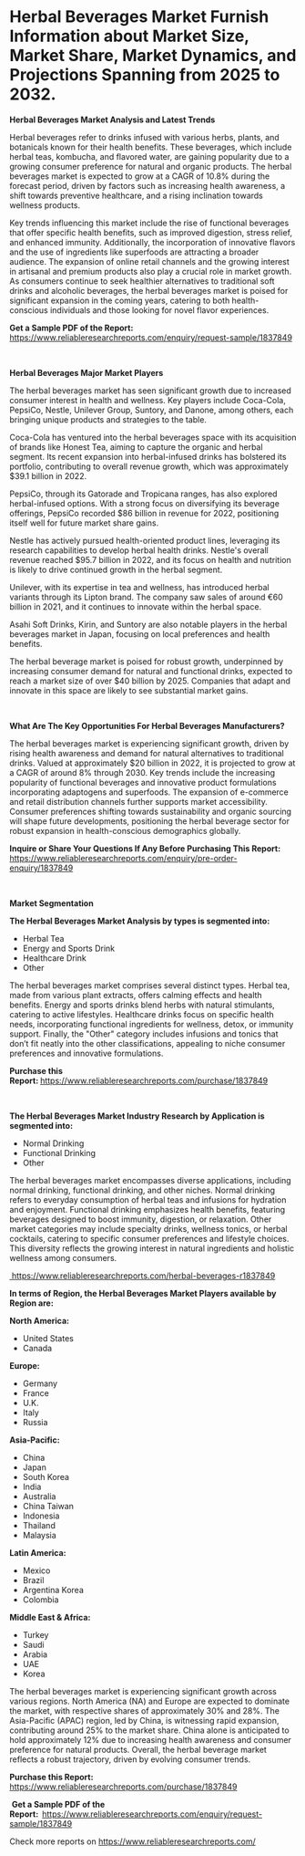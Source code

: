 <p><h1>Herbal Beverages Market Furnish Information about Market Size, Market Share, Market Dynamics, and Projections Spanning from 2025 to 2032.</h1></p><p><strong>Herbal Beverages Market Analysis and Latest Trends</strong></p>
<p><p>Herbal beverages refer to drinks infused with various herbs, plants, and botanicals known for their health benefits. These beverages, which include herbal teas, kombucha, and flavored water, are gaining popularity due to a growing consumer preference for natural and organic products. The herbal beverages market is expected to grow at a CAGR of 10.8% during the forecast period, driven by factors such as increasing health awareness, a shift towards preventive healthcare, and a rising inclination towards wellness products. </p><p>Key trends influencing this market include the rise of functional beverages that offer specific health benefits, such as improved digestion, stress relief, and enhanced immunity. Additionally, the incorporation of innovative flavors and the use of ingredients like superfoods are attracting a broader audience. The expansion of online retail channels and the growing interest in artisanal and premium products also play a crucial role in market growth. As consumers continue to seek healthier alternatives to traditional soft drinks and alcoholic beverages, the herbal beverages market is poised for significant expansion in the coming years, catering to both health-conscious individuals and those looking for novel flavor experiences.</p></p>
<p><strong>Get a Sample PDF of the Report:&nbsp;</strong> <a href="https://www.reliableresearchreports.com/enquiry/request-sample/1837849?utm_campaign=2243&utm_medium=2&utm_source=Github&utm_content=ia&utm_term=07042025&utm_id=herbal-beverages">https://www.reliableresearchreports.com/enquiry/request-sample/1837849</a></p>
<p>&nbsp;</p>
<p><strong>Herbal Beverages Major Market Players</strong></p>
<p><p>The herbal beverages market has seen significant growth due to increased consumer interest in health and wellness. Key players include Coca-Cola, PepsiCo, Nestle, Unilever Group, Suntory, and Danone, among others, each bringing unique products and strategies to the table.</p><p>Coca-Cola has ventured into the herbal beverages space with its acquisition of brands like Honest Tea, aiming to capture the organic and herbal segment. Its recent expansion into herbal-infused drinks has bolstered its portfolio, contributing to overall revenue growth, which was approximately $39.1 billion in 2022.</p><p>PepsiCo, through its Gatorade and Tropicana ranges, has also explored herbal-infused options. With a strong focus on diversifying its beverage offerings, PepsiCo recorded $86 billion in revenue for 2022, positioning itself well for future market share gains.</p><p>Nestle has actively pursued health-oriented product lines, leveraging its research capabilities to develop herbal health drinks. Nestle's overall revenue reached $95.7 billion in 2022, and its focus on health and nutrition is likely to drive continued growth in the herbal segment.</p><p>Unilever, with its expertise in tea and wellness, has introduced herbal variants through its Lipton brand. The company saw sales of around €60 billion in 2021, and it continues to innovate within the herbal space.</p><p>Asahi Soft Drinks, Kirin, and Suntory are also notable players in the herbal beverages market in Japan, focusing on local preferences and health benefits. </p><p>The herbal beverage market is poised for robust growth, underpinned by increasing consumer demand for natural and functional drinks, expected to reach a market size of over $40 billion by 2025. Companies that adapt and innovate in this space are likely to see substantial market gains.</p></p>
<p>&nbsp;</p>
<p><strong>What Are The Key Opportunities For Herbal Beverages Manufacturers?</strong></p>
<p><p>The herbal beverages market is experiencing significant growth, driven by rising health awareness and demand for natural alternatives to traditional drinks. Valued at approximately $20 billion in 2022, it is projected to grow at a CAGR of around 8% through 2030. Key trends include the increasing popularity of functional beverages and innovative product formulations incorporating adaptogens and superfoods. The expansion of e-commerce and retail distribution channels further supports market accessibility. Consumer preferences shifting towards sustainability and organic sourcing will shape future developments, positioning the herbal beverage sector for robust expansion in health-conscious demographics globally.</p></p>
<p><strong>Inquire or Share Your Questions If Any Before Purchasing This Report:</strong> <a href="https://www.reliableresearchreports.com/enquiry/pre-order-enquiry/1837849?utm_campaign=2243&utm_medium=2&utm_source=Github&utm_content=ia&utm_term=07042025&utm_id=herbal-beverages">https://www.reliableresearchreports.com/enquiry/pre-order-enquiry/1837849</a></p>
<p>&nbsp;</p>
<p><strong>Market Segmentation</strong></p>
<p><strong>The Herbal Beverages Market Analysis by types is segmented into:</strong></p>
<p><ul><li>Herbal Tea</li><li>Energy and Sports Drink</li><li>Healthcare Drink</li><li>Other</li></ul></p>
<p><p>The herbal beverages market comprises several distinct types. Herbal tea, made from various plant extracts, offers calming effects and health benefits. Energy and sports drinks blend herbs with natural stimulants, catering to active lifestyles. Healthcare drinks focus on specific health needs, incorporating functional ingredients for wellness, detox, or immunity support. Finally, the "Other" category includes infusions and tonics that don’t fit neatly into the other classifications, appealing to niche consumer preferences and innovative formulations.</p></p>
<p><strong>Purchase this Report:&nbsp;</strong><a href="https://www.reliableresearchreports.com/purchase/1837849?utm_campaign=2243&utm_medium=2&utm_source=Github&utm_content=ia&utm_term=07042025&utm_id=herbal-beverages">https://www.reliableresearchreports.com/purchase/1837849</a></p>
<p>&nbsp;</p>
<p><strong>The Herbal Beverages Market Industry Research by Application is segmented into:</strong></p>
<p><ul><li>Normal Drinking</li><li>Functional Drinking</li><li>Other</li></ul></p>
<p><p>The herbal beverages market encompasses diverse applications, including normal drinking, functional drinking, and other niches. Normal drinking refers to everyday consumption of herbal teas and infusions for hydration and enjoyment. Functional drinking emphasizes health benefits, featuring beverages designed to boost immunity, digestion, or relaxation. Other market categories may include specialty drinks, wellness tonics, or herbal cocktails, catering to specific consumer preferences and lifestyle choices. This diversity reflects the growing interest in natural ingredients and holistic wellness among consumers.</p></p>
<p><a href="https://www.reliableresearchreports.com/herbal-beverages-r1837849?utm_campaign=2243&utm_medium=2&utm_source=Github&utm_content=ia&utm_term=07042025&utm_id=herbal-beverages">&nbsp;https://www.reliableresearchreports.com/herbal-beverages-r1837849</a></p>
<p><strong>In terms of Region, the Herbal Beverages Market Players available by Region are:</strong></p>
<p>
    <p> <strong> North America: </strong>
        <ul>
            <li>United States</li>
            <li>Canada</li>
        </ul>
        </p> 
    <p> <strong> Europe: </strong>
        <ul>
            <li>Germany</li>
            <li>France</li>
            <li>U.K.</li>
            <li>Italy</li>
            <li>Russia</li>
        </ul>
        </p> 
    <p> <strong> Asia-Pacific: </strong>
        <ul>
            <li>China</li>
            <li>Japan</li>
            <li>South Korea</li>
            <li>India</li>
            <li>Australia</li>
            <li>China Taiwan</li>
            <li>Indonesia</li>
            <li>Thailand</li>
            <li>Malaysia</li>
        </ul>
        </p> 
    <p> <strong> Latin America: </strong>
        <ul>
            <li>Mexico</li>
            <li>Brazil</li>
            <li>Argentina Korea</li>
            <li>Colombia</li>
        </ul>
        </p> 
    <p> <strong> Middle East & Africa: </strong>
        <ul>
            <li>Turkey</li>
            <li>Saudi</li>
            <li>Arabia</li>
            <li>UAE</li>
            <li>Korea</li>
        </ul>
    </p>
    </p>
<p><p>The herbal beverages market is experiencing significant growth across various regions. North America (NA) and Europe are expected to dominate the market, with respective shares of approximately 30% and 28%. The Asia-Pacific (APAC) region, led by China, is witnessing rapid expansion, contributing around 25% to the market share. China alone is anticipated to hold approximately 12% due to increasing health awareness and consumer preference for natural products. Overall, the herbal beverage market reflects a robust trajectory, driven by evolving consumer trends.</p></p>
<p><strong>Purchase this Report: </strong><a href="https://www.reliableresearchreports.com/purchase/1837849?utm_campaign=2243&utm_medium=2&utm_source=Github&utm_content=ia&utm_term=07042025&utm_id=herbal-beverages">https://www.reliableresearchreports.com/purchase/1837849</a></p>
<p>&nbsp;<strong>Get a Sample PDF of the Report:&nbsp;&nbsp;</strong><a href="https://www.reliableresearchreports.com/enquiry/request-sample/1837849?utm_campaign=2243&utm_medium=2&utm_source=Github&utm_content=ia&utm_term=07042025&utm_id=herbal-beverages">https://www.reliableresearchreports.com/enquiry/request-sample/1837849</a></p>
<p><strong></strong></p>
<p>Check more reports on <a href="https://www.reliableresearchreports.com/?utm_campaign=2243&utm_medium=2&utm_source=Github&utm_content=ia&utm_term=07042025&utm_id=herbal-beverages">https://www.reliableresearchreports.com/</a></p>